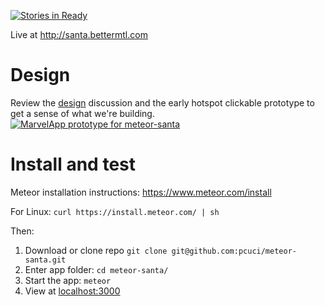 [![Stories in Ready](https://badge.waffle.io/pcuci/meteor-santa.png?label=ready&title=Ready)](https://waffle.io/pcuci/meteor-santa)

Live at http://santa.bettermtl.com

# Design
Review the [design](design.md) discussion and the early hotspot clickable prototype to get a sense of what we're building.
[![MarvelApp prototype for meteor-santa](https://i.imgur.com/08Uf3nD.png)](https://marvelapp.com/explore/598647/meteor-santa)

# Install and test
Meteor installation instructions: https://www.meteor.com/install

For Linux:
```curl https://install.meteor.com/ | sh```

Then:

1. Download or clone repo `git clone git@github.com:pcuci/meteor-santa.git`
2. Enter app folder: `cd meteor-santa/`
3. Start the app: `meteor`
4. View at [localhost:3000](http://localhost:3000/)
